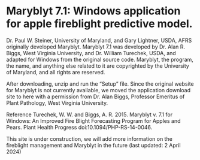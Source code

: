 # Maryblyt 7.1: Windows application for apple fireblight predictive model.
Dr. Paul W. Steiner, University of Maryland, and Gary Lightner, USDA, AFRS originally developed Maryblyt. Maryblyt 7.1 was developed by Dr. Alan R. Biggs, West Virginia University, and Dr. William Turechek, USDA, and adapted for Windows from the original source code. Maryblyt, the program, the name, and anything else related to it are copyrighted by the University of Maryland, and all rights are reserved.

After downloading, unzip and run the “Setup” file.
Since the original website for Maryblyt is not currently available, we moved the application download site to here with a permission from Dr. Alan Biggs, Professor Emeritus of Plant Pathology, West Virginia University.

Reference
Turechek, W. W. and Biggs, A. R. 2015. Maryblyt v. 7.1 for Windows: An Improved Fire Blight Forecasting Program for Apples and Pears. Plant Health Progress doi:10.1094/PHP-RS-14-0046.

This site is under construction, we will add more information on the fireblight management and Maryblyt in the future (last updated: 2 April 2024)
